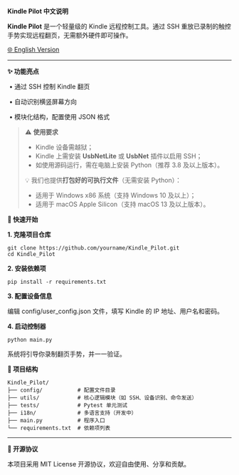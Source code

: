 **Kindle Pilot 中文说明**



**Kindle Pilot** 是一个轻量级的 Kindle 远程控制工具。通过 SSH 重放已录制的触控手势实现远程翻页，无需额外硬件即可操作。



[🌐 English Version](README.md)



------



**✨ 功能亮点**

​	•	通过 SSH 控制 Kindle 翻页

​	•	自动识别横竖屏幕方向

​	•	模块化结构，配置使用 JSON 格式



> ⚠️ **使用要求**
>
> - Kindle 设备需越狱；
> - Kindle 上需安装 **UsbNetLite** 或 **UsbNet** 插件以启用 SSH；
> - 如使用源码运行，需在电脑上安装 Python（推荐 3.8 及以上版本）。
>
> 💡 我们也提供**打包好的可执行文件**（无需安装 Python）：
>
> - 适用于 Windows x86 系统（支持 Windows 10 及以上）；
> - 适用于 macOS Apple Silicon（支持 macOS 13 及以上版本）。



**🚀 快速开始**



**1. 克隆项目仓库**

```
git clone https://github.com/yourname/Kindle_Pilot.git
cd Kindle_Pilot
```

**2. 安装依赖项**

```
pip install -r requirements.txt
```

**3. 配置设备信息**



编辑 config/user_config.json 文件，填写 Kindle 的 IP 地址、用户名和密码。



**4. 启动控制器**

```
python main.py
```

系统将引导你录制翻页手势，并一一验证。



**📁 项目结构**

```
Kindle_Pilot/
├── config/           # 配置文件目录
├── utils/            # 核心逻辑模块（如 SSH、设备识别、命令发送）
├── tests/            # Pytest 单元测试
├── i18n/             # 多语言支持（开发中）
├── main.py           # 程序入口
└── requirements.txt  # 依赖项列表
```





------



**📄 开源协议**



本项目采用 MIT License 开源协议，欢迎自由使用、分享和贡献。